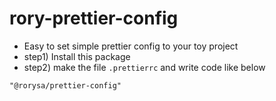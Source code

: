 # rory-prettier-config

- Easy to set simple prettier config to your toy project
- step1) Install this package
- step2) make the file `.prettierrc` and write code like below

```
"@rorysa/prettier-config"
```

